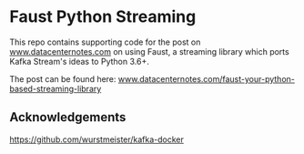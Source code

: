# Faust Python Streaming

This repo contains supporting code for the post on www.datacenternotes.com on using Faust, a streaming library which ports Kafka Stream's ideas to Python 3.6+.

The post can be found here: www.datacenternotes.com/faust-your-python-based-streaming-library

## Acknowledgements

https://github.com/wurstmeister/kafka-docker